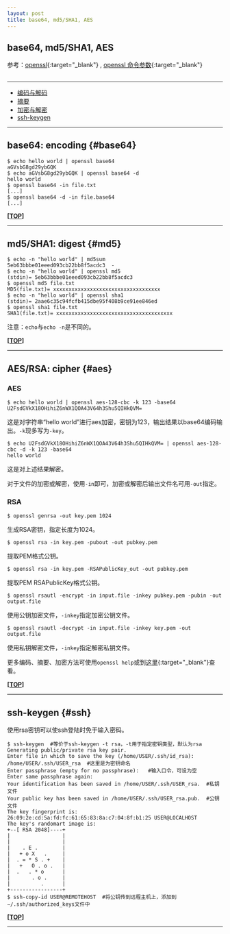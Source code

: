 ```yaml
---
layout: post
title: base64, md5/SHA1, AES
---
```

## base64, md5/SHA1, AES

参考：[openssl][ref1]{:target="_blank"} , [openssl 命令参数][ref2]{:target="_blank"}

[ref1]:https://www.openssl.org/docs/apps/openssl.html
[ref2]:http://netkiller.github.io/cryptography/openssl/index.html

<h2 id="top"></h2>

***

*   [编码与解码](#base64)
*   [摘要](#md5)
*   [加密与解密](#aes)
*   [ssh-keygen](#ssh)

***

## base64: encoding {#base64}

    $ echo hello world | openssl base64
    aGVsbG8gd29ybGQK
    $ echo aGVsbG8gd29ybGQK | openssl base64 -d
    hello world
    $ openssl base64 -in file.txt
    [...]
    $ openssl base64 -d -in file.base64
    [...]

**[[TOP](#top)]**

***

## md5/SHA1: digest {#md5}

    $ echo -n "hello world" | md5sum
    5eb63bbbe01eeed093cb22bb8f5acdc3  -
    $ echo -n "hello world" | openssl md5
    (stdin)= 5eb63bbbe01eeed093cb22bb8f5acdc3
    $ openssl md5 file.txt
    MD5(file.txt)= xxxxxxxxxxxxxxxxxxxxxxxxxxxxxxxxxxx
    $ echo -n "hello world" | openssl sha1
    (stdin)= 2aae6c35c94fcfb415dbe95f408b9ce91ee846ed
    $ openssl sha1 file.txt
    SHA1(file.txt)= xxxxxxxxxxxxxxxxxxxxxxxxxxxxxxxxxxxxxx

注意：`echo`与`echo -n`是不同的。

**[[TOP](#top)]**

***

## AES/RSA: cipher {#aes}

### AES

    $ echo hello world | openssl aes-128-cbc -k 123 -base64
    U2FsdGVkX18OHihiZ6nWX1QOA43V64h3Shu5QIHkQVM=

这是对字符串“hello world”进行aes加密，密钥为123，输出结果以base64编码输出。`-k`现多写为`-key`。

    $ echo U2FsdGVkX18OHihiZ6nWX1QOA43V64h3Shu5QIHkQVM= | openssl aes-128-cbc -d -k 123 -base64
    hello world

这是对上述结果解密。

对于文件的加密或解密，使用`-in`即可，加密或解密后输出文件名可用`-out`指定。

### RSA

    $ openssl genrsa -out key.pem 1024

生成RSA密钥，指定长度为1024。

    $ openssl rsa -in key.pem -pubout -out pubkey.pem

提取PEM格式公钥。

    $ openssl rsa -in key.pem -RSAPublicKey_out -out pubkey.pem

提取PEM RSAPublicKey格式公钥。

    $ openssl rsautl -encrypt -in input.file -inkey pubkey.pem -pubin -out output.file

使用公钥加密文件，`-inkey`指定加密公钥文件。

    $ openssl rsautl -decrypt -in input.file -inkey key.pem -out output.file

使用私钥解密文件，`-inkey`指定解密私钥文件。

更多编码、摘要、加密方法可使用`openssl help`或到[这里](http://netkiller.github.io/cryptography/openssl/index.html){:target="_blank"}查看。
    
**[[TOP](#top)]**

***

## ssh-keygen {#ssh}

使用rsa密钥可以使ssh登陆时免于输入密码。

    $ ssh-keygen  #等价于ssh-keygen -t rsa，-t用于指定密钥类型，默认为rsa
    Generating public/private rsa key pair.
    Enter file in which to save the key (/home/USER/.ssh/id_rsa): /home/USER/.ssh/USER_rsa  #这里是为密钥命名
    Enter passphrase (empty for no passphrase):   #输入口令，可设为空
    Enter same passphrase again: 
    Your identification has been saved in /home/USER/.ssh/USER_rsa.  #私钥文件
    Your public key has been saved in /home/USER/.ssh/USER_rsa.pub.  #公钥文件
    The key fingerprint is:
    26:09:2e:cd:5a:fd:fc:61:65:83:8a:c7:04:8f:b1:25 USER@LOCALHOST
    The key's randomart image is:
    +--[ RSA 2048]----+
    |                 |
    |                 |
    |    . E .        |
    |   + o X   .     |
    |  . = * S . +    |
    |   +   O . o .   |
    |  .   . * o      |
    |       . o .     |
    |          .      |
    +-----------------+
    $ ssh-copy-id USER@REMOTEHOST  #将公钥传到远程主机上，添加到~/.ssh/authorized_keys文件中

**[[TOP](#top)]**

***



